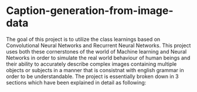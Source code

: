 # Caption-generation-from-image-data
The goal of this project is to utilize the class learnings based on Convolutional Neural Networks and Recurrent Neural Networks. This project uses both these cornerstones of the world of Machine learning and Neural Networks in order to simulate the real world behaviour of human beings and their ability to accurately describe complex images containing multiple objects or subjects in a manner that is consistnat with english grammar in order to be understandable. The project is essentially broken down in 3 sections which have been explained in detail as following:
